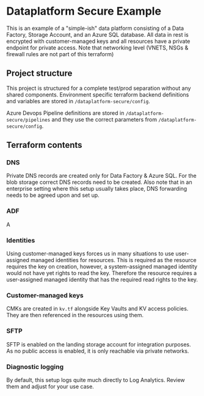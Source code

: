 # Dataplatform Secure Example

This is an example of a "simple-ish" data platform consisting of a Data Factory, Storage Account, and an Azure SQL database. All data in rest is encrypted with customer-managed keys and all resources have a private endpoint for private access. Note that networking level (VNETS, NSGs & firewall rules are not part of this terraform)

## Project structure

This project is structured for a complete test/prod separation without any shared components. Environment specific terraform backend definitions and variables are stored in `/dataplatform-secure/config`.

Azure Devops Pipeline definitions are stored in `/dataplatform-secure/pipelines` and they use the correct parameters from `/dataplatform-secure/config`.

## Terraform contents

### DNS

Private DNS records are created only for Data Factory & Azure SQL. For the blob storage correct DNS records need to be created. Also note that in an enterprise setting where this setup usually takes place, DNS forwarding needs to be agreed upon and set up.

### ADF

A

### Identities

Using customer-managed keys forces us in many situations to use user-assigned managed identities for resources. This is required as the resource requires the key on creation, however, a system-assigned managed identity would not have yet rights to read the key. Therefore the resource requires a user-assigned managed identity that has the required read rights to the key.

### Customer-managed keys

CMKs are created in `kv.tf` alongside Key Vaults and KV access policies. They are then referenced in the resources using them.

### SFTP

SFTP is enabled on the landing storage account for integration purposes. As no public access is enabled, it is only reachable via private networks.

### Diagnostic logging

By default, this setup logs quite much directly to Log Analytics. Review them and adjust for your use case.
